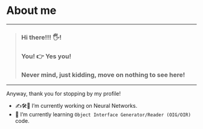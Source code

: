 # About me
---

> ### Hi there!!! 🖐!
> ### You! 👉 Yes you!
> ### Never mind, just kidding, move on nothing to see here!
---

<!--
**biko-metro/biko-metro** is a ✨ _special_ ✨ repository because its `README.md` (this file) appears on your GitHub profile.

Here are some ideas to get you started:
-->

Anyway, thank you for stopping by my profile!  

- ✍🛠🧠 I’m currently working on Neural Networks.
- 🌱 I’m currently learning `Object Interface Generator/Reader (OIG/OIR)` code.
